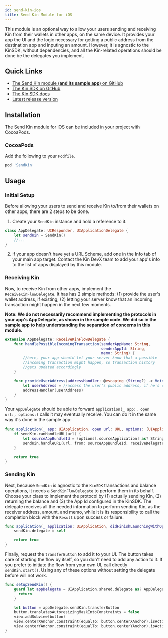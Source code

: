 ```yaml
---
id: send-kin-ios
title: Send Kin Module for iOS
---
```


This module is an optional way to allow your users sending and receiving Kin from their wallets in other apps, on the same device.
It provides your app the UI and the logic necessary for getting a public address from the destination app and inputing an amount. However, it is agnostic to the KinSDK, without dependencies, and all the Kin-related operations should be done be the delegates you implement.


## Quick Links

* [The Send Kin module (**and its sample app**) on GitHub](https://github.com/kinecosystem/send-kin-ios)
* [The Kin SDK on GitHub](https://github.com/kinecosystem/kin-sdk-ios)
* [The Kin SDK docs](https://kinecosystem.github.io/kin-website-docs/docs/documentation/ios-sdk)
* [Latest release version](https://github.com/kinecosystem/kin-sdk-ios/releases)

## Installation

The Send Kin module for iOS can be included in your project with CocoaPods.

### CocoaPods

Add the following to your `Podfile`.

```ruby
pod 'SendKin'
```

## Usage

### Initial Setup

Before allowing your users to send and receive Kin to/from their wallets on other apps, there are 2 steps to be done.

1. Create your `SendKin` instance and hold a reference to it.

```swift
class AppDelegate: UIResponder, UIApplicationDelegate {
    let sendKin = SendKin()
    //...
}
```

2. If your app doesn't have yet a URL Scheme, add one in the Info tab of your main app target. Contact the Kin DevX team to add your app's info to the list of apps displayed by this module.

### Receiving Kin

Now, to receive Kin from other apps, implement the `ReceiveKinFlowDelegate`. It has has 2 simple methods: (1) provide the user's wallet address, if existing; (2) letting your server know that an incoming transaction might happen in the next few moments.

**Note: We do not necessarily recommend implementing the protocols in your app's AppDelegate, as shown in the sample code. We did so in the sample app to help understanding the separation of concerns in this module.**

```swift
extension AppDelegate: ReceiveKinFlowDelegate {
    func handlePossibleIncomingTransaction(senderAppName: String,
                                           senderAppId: String,
                                           memo: String) {
        //here, your app should let your server know that a possible
        //incoming transaction might happen, so transaction history
        //gets updated accordingly
    }

    func provideUserAddress(addressHandler: @escaping (String?) -> Void) {
        let userAddress = //access the user's public address, if he's created a wallet...
        addressHandler(userAddress)
    }
}

```

Your `AppDelegate` should be able to forward `application(_ app:, open url:, options:)` calls it may eventually receive. You can do it in the same way it's done in the sample app:

```swift
func application(_ app: UIApplication, open url: URL, options: [UIApplication.OpenURLOptionsKey : Any] = [:]) -> Bool {
    if sendKin.canHandleURL(url) {
        let sourceAppBundleId = (options[.sourceApplication] as? String) ?? ""
        sendKin.handleURL(url, from: sourceAppBundleId, receiveDelegate: self)
    }

    return true
}
```

### Sending Kin

Next, because `SendKin` is agnostic to the `KinSDK` transactions and balance operations, it needs a `SendKinFlowDelegate` to perform them in its behalf. Choose your class to implement the protocol by (1) actually sending Kin, (2) returning the balance and (3) the App Id configured in the KinSDK. The delegate receives all the needed information to perform sending Kin, as the receiver address, amount, and memo, while it is its responsibility to call the completion block with the `Result` upon success or failure.

```swift
func application(_ application: UIApplication, didFinishLaunchingWithOptions launchOptions: [UIApplication.LaunchOptionsKey: Any]?) -> Bool {
    sendKin.delegate = self

    return true
}
```

Finally, request the `transferButton` to add it to your UI. The button takes care of starting the flow by itself, so you don't need to add any action to it. If you prefer to initiate the flow from your own UI, call directly `sendKin.start()`. Using any of these options without setting the delegate before will not work.

```swift
func setupSendKin() {
    guard let appDelegate = UIApplication.shared.delegate as? AppDelegate else {
      return
    }

    let button = appDelegate.sendKin.transferButton
    button.translatesAutoresizingMaskIntoConstraints = false
    view.addSubview(button)
    view.centerXAnchor.constraint(equalTo: button.centerXAnchor).isActive = true
    view.centerYAnchor.constraint(equalTo: button.centerYAnchor).isActive = true
}
```
